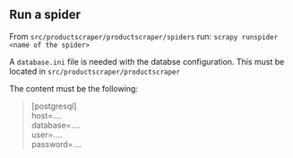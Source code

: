 ## Run a spider

From `src/productscraper/productscraper/spiders` run:
`scrapy runspider <name of the spider>`

A `database.ini` file is needed with the databse configuration.
This must be located in `src/productscraper/productscraper`

The content must be the following:


>[postgresql]<br>
>host=.... <br>
>database=.... <br>
>user=....<br>
>password=....<br>

